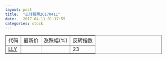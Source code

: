 ```yaml
---
layout: post
title:  "反转股票20170411"
date:   2017-04-11 01:17:55
categories: stock
---
```


<script type="text/javascript">
var stockList = []
stockList.push('gb_lly');
</script>

<table border="1">
 <tr>
 <td>代码</td>
  <td>最新价</td>
  <td>涨跌幅(%)</td>
 <td>反转指数</td>
</tr>
  <tr id="lly"><td><a href="http://stock.finance.sina.com.cn/usstock/quotes/LLY.html" target="_blank">LLY</a></td><td></td><td></td><td>23</td></tr>
</table>
